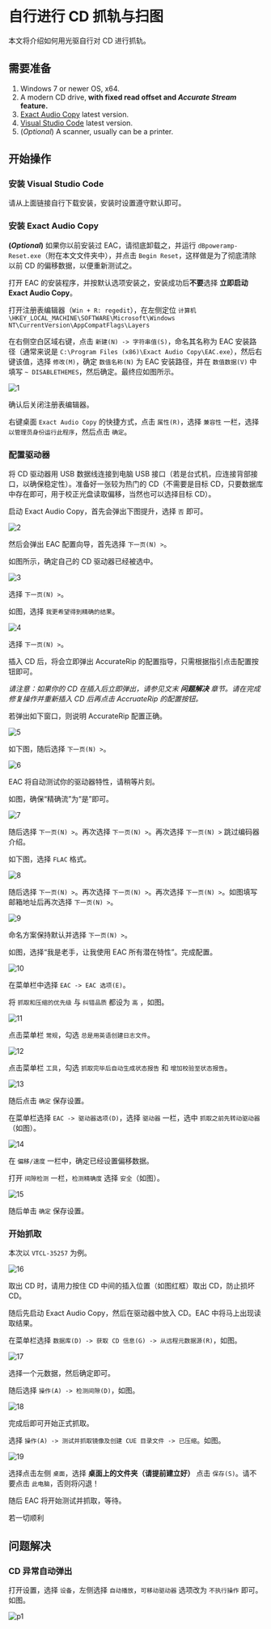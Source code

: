# 自行进行 CD 抓轨与扫图

本文将介绍如何用光驱自行对 CD 进行抓轨。

## 需要准备

1. Windows 7 or newer OS, x64.
2. A modern CD drive, **with fixed read offset and *Accurate Stream* feature.**
3. [Exact Audio Copy](https://www.exactaudiocopy.de/) latest version.
4. [Visual Studio Code](https://code.visualstudio.com/) latest version.
5. (*Optional*) A scanner, usually can be a printer.

## 开始操作

### 安装 Visual Studio Code

请从上面链接自行下载安装，安装时设置遵守默认即可。

### 安装 Exact Audio Copy

**(*Optional*)** 如果你以前安装过 EAC，请彻底卸载之，并运行 `dBpoweramp-Reset.exe`（附在本文文件夹中），并点击 `Begin Reset`，这样做是为了彻底清除以前 CD 的偏移数据，以便重新测试之。

打开 EAC 的安装程序，并按默认选项安装之，安装成功后**不要**选择 **立即启动 Exact Audio Copy**。

打开注册表编辑器（`Win + R: regedit`），在左侧定位 `计算机\HKEY_LOCAL_MACHINE\SOFTWARE\Microsoft\Windows NT\CurrentVersion\AppCompatFlags\Layers`

在右侧空白区域右键，点击 `新建(N) -> 字符串值(S)`，命名其名称为 EAC 安装路径（通常来说是 `C:\Program Files (x86)\Exact Audio Copy\EAC.exe`），然后右键该值，选择 `修改(M)`，确定 `数值名称(N)` 为 EAC 安装路径，并在 `数值数据(V)` 中填写 `~ DISABLETHEMES`，然后确定。最终应如图所示。

![1](https://github.com/neteroster/blog/blob/main/self-cd-rip-img/1.png)

确认后关闭注册表编辑器。

右键桌面 `Exact Audio Copy` 的快捷方式，点击 `属性(R)`，选择 `兼容性` 一栏，选择 `以管理员身份运行此程序`，然后点击 `确定`。

### 配置驱动器

将 CD 驱动器用 USB 数据线连接到电脑 USB 接口（若是台式机，应连接背部接口，以确保稳定性）。准备好一张较为热门的 CD（不需要是目标 CD，只要数据库中存在即可，用于校正光盘读取偏移，当然也可以选择目标 CD）。

启动 Exact Audio Copy，首先会弹出下图提升，选择 `否` 即可。

![2](https://github.com/neteroster/blog/blob/main/self-cd-rip-img/2.png)

然后会弹出 EAC 配置向导，首先选择 `下一页(N) >`。

如图所示，确定自己的 CD 驱动器已经被选中。

![3](https://github.com/neteroster/blog/blob/main/self-cd-rip-img/3.png)

选择 `下一页(N) >`。

如图，选择 `我更希望得到精确的结果`。

![4](https://github.com/neteroster/blog/blob/main/self-cd-rip-img/4.png)

选择 `下一页(N) >`。

插入 CD 后，将会立即弹出 AccurateRip 的配置指导，只需根据指引点击配置按钮即可。

*请注意：如果你的 CD 在插入后立即弹出，请参见文末 **问题解决** 章节。请在完成修复操作并重新插入 CD 后再点击 AccruateRip 的配置按钮。*

若弹出如下窗口，则说明 AccurateRip 配置正确。

![5](https://github.com/neteroster/blog/blob/main/self-cd-rip-img/5.png)

如下图，随后选择 `下一页(N) >`。

![6](https://github.com/neteroster/blog/blob/main/self-cd-rip-img/6.png)

EAC 将自动测试你的驱动器特性，请稍等片刻。

如图，确保“精确流”为“是”即可。

![7](https://github.com/neteroster/blog/blob/main/self-cd-rip-img/7.png)

随后选择 `下一页(N) >`。再次选择 `下一页(N) >`。再次选择 `下一页(N) >` 跳过编码器介绍。

如下图，选择 `FLAC` 格式。

![8](https://github.com/neteroster/blog/blob/main/self-cd-rip-img/8.png)

随后选择 `下一页(N) >`。再次选择 `下一页(N) >`。再次选择 `下一页(N) >`。如图填写邮箱地址后再次选择 `下一页(N) >`。

![9](https://github.com/neteroster/blog/blob/main/self-cd-rip-img/9.png)

命名方案保持默认并选择 `下一页(N) >`。

如图，选择“我是老手，让我使用 EAC 所有潜在特性”。完成配置。

![10](https://github.com/neteroster/blog/blob/main/self-cd-rip-img/10.png)

在菜单栏中选择 `EAC -> EAC 选项(E)`。

将 `抓取和压缩的优先级` 与 `纠错品质` 都设为 `高` ，如图。

![11](https://github.com/neteroster/blog/blob/main/self-cd-rip-img/11.png)

点击菜单栏 `常规`，勾选 `总是用英语创建日志文件`。

![12](https://github.com/neteroster/blog/blob/main/self-cd-rip-img/12.png)

点击菜单栏 `工具`，勾选 `抓取完毕后自动生成状态报告` 和 `增加校验至状态报告`。

![13](https://github.com/neteroster/blog/blob/main/self-cd-rip-img/13.png)

随后点击 `确定` 保存设置。

在菜单栏选择 `EAC -> 驱动器选项(D)`，选择 `驱动器` 一栏，选中 `抓取之前先转动驱动器`（如图）。

![14](https://github.com/neteroster/blog/blob/main/self-cd-rip-img/14.png)

在 `偏移/速度` 一栏中，确定已经设置偏移数据。

打开 `间隙检测` 一栏，`检测精确度` 选择 `安全`（如图）。

![15](https://github.com/neteroster/blog/blob/main/self-cd-rip-img/15.png)

随后单击 `确定` 保存设置。

### 开始抓取

本次以 `VTCL-35257` 为例。

![16](https://github.com/neteroster/blog/blob/main/self-cd-rip-img/16.png)

取出 CD 时，请用力按住 CD 中间的插入位置（如图红框）取出 CD，防止损坏 CD。

随后先启动 Exact Audio Copy，然后在驱动器中放入 CD。EAC 中将马上出现读取结果。

在菜单栏选择 `数据库(D) -> 获取 CD 信息(G) -> 从远程元数据源(R)`，如图。

![17](https://github.com/neteroster/blog/blob/main/self-cd-rip-img/17.png)

选择一个元数据，然后确定即可。

随后选择 `操作(A) -> 检测间隙(D)`，如图。

![18](https://github.com/neteroster/blog/blob/main/self-cd-rip-img/18.png)

完成后即可开始正式抓取。

选择 `操作(A) -> 测试并抓取镜像及创建 CUE 目录文件 -> 已压缩`。如图。

![19](https://github.com/neteroster/blog/blob/main/self-cd-rip-img/19.png)

选择点击左侧 `桌面`，选择 **桌面上的文件夹（请提前建立好）** 点击 `保存(S)`。请不要点击 `此电脑`，否则将闪退！

随后 EAC 将开始测试并抓取，等待。

若一切顺利


## 问题解决

### CD 异常自动弹出

打开设置，选择 `设备`，左侧选择 `自动播放`，`可移动驱动器` 选项改为 `不执行操作` 即可。如图。

![p1](https://github.com/neteroster/blog/blob/main/self-cd-rip-img/p1.png)

